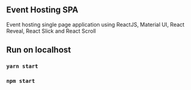 
## Event Hosting SPA

Event hosting single page application using ReactJS, Material UI, React Reveal, React Slick and React Scroll

## Run on localhost

### `yarn start`
### `npm start`
